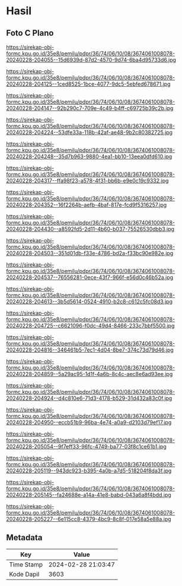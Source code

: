 # Hasil

## Foto C Plano

https://sirekap-obj-formc.kpu.go.id/35e8/pemilu/pdpr/36/74/06/10/08/3674061008078-20240228-204055--15d6939d-87d2-4570-9d74-6ba4d95733d6.jpg

https://sirekap-obj-formc.kpu.go.id/35e8/pemilu/pdpr/36/74/06/10/08/3674061008078-20240228-204125--1ced8525-1bce-4077-9dc5-5ebfed678671.jpg

https://sirekap-obj-formc.kpu.go.id/35e8/pemilu/pdpr/36/74/06/10/08/3674061008078-20240228-204147--92b290c7-709e-4c49-b4ff-c69725b39c2b.jpg

https://sirekap-obj-formc.kpu.go.id/35e8/pemilu/pdpr/36/74/06/10/08/3674061008078-20240228-204224--53dfe33a-118b-42af-ae48-9b2c80382725.jpg

https://sirekap-obj-formc.kpu.go.id/35e8/pemilu/pdpr/36/74/06/10/08/3674061008078-20240228-204248--35d7b963-9880-4ea1-bb10-13eea0dfd610.jpg

https://sirekap-obj-formc.kpu.go.id/35e8/pemilu/pdpr/36/74/06/10/08/3674061008078-20240228-204317--ffa98f23-a578-4f31-bb6b-e9e0c19c9332.jpg

https://sirekap-obj-formc.kpu.go.id/35e8/pemilu/pdpr/36/74/06/10/08/3674061008078-20240228-204352--16f2264b-aefb-4baf-817e-fcd9f5316257.jpg

https://sirekap-obj-formc.kpu.go.id/35e8/pemilu/pdpr/36/74/06/10/08/3674061008078-20240228-204430--a8592fd5-2d11-4b60-b037-75526530dbb3.jpg

https://sirekap-obj-formc.kpu.go.id/35e8/pemilu/pdpr/36/74/06/10/08/3674061008078-20240228-204503--351d01db-f33e-4786-bd2a-f33bc90e982e.jpg

https://sirekap-obj-formc.kpu.go.id/35e8/pemilu/pdpr/36/74/06/10/08/3674061008078-20240228-204537--76556281-0ece-43f7-966f-e56d0c46b52a.jpg

https://sirekap-obj-formc.kpu.go.id/35e8/pemilu/pdpr/36/74/06/10/08/3674061008078-20240228-204613--3b5d5614-0524-4910-b2c8-c612c5fc08d3.jpg

https://sirekap-obj-formc.kpu.go.id/35e8/pemilu/pdpr/36/74/06/10/08/3674061008078-20240228-204725--c6621096-f0dc-49d4-8466-233c7bbf5500.jpg

https://sirekap-obj-formc.kpu.go.id/35e8/pemilu/pdpr/36/74/06/10/08/3674061008078-20240228-204816--346461b5-7ec1-4d04-8be7-374c73d79d46.jpg

https://sirekap-obj-formc.kpu.go.id/35e8/pemilu/pdpr/36/74/06/10/08/3674061008078-20240228-204859--5a29ac95-1d1f-4a6b-8c4c-aec8e6ad93ee.jpg

https://sirekap-obj-formc.kpu.go.id/35e8/pemilu/pdpr/36/74/06/10/08/3674061008078-20240228-204924--d4c810e6-71d3-4178-b529-31d432a83c0f.jpg

https://sirekap-obj-formc.kpu.go.id/35e8/pemilu/pdpr/36/74/06/10/08/3674061008078-20240228-204950--eccb51b9-96ba-4e74-a0a9-d2103d79ef17.jpg

https://sirekap-obj-formc.kpu.go.id/35e8/pemilu/pdpr/36/74/06/10/08/3674061008078-20240228-205054--9f7eff33-96fc-4749-ba77-03f8c1ce61b1.jpg

https://sirekap-obj-formc.kpu.go.id/35e8/pemilu/pdpr/36/74/06/10/08/3674061008078-20240228-205119--943dc923-b395-4a0b-a7d5-518204f8da3f.jpg

https://sirekap-obj-formc.kpu.go.id/35e8/pemilu/pdpr/36/74/06/10/08/3674061008078-20240228-205145--fa24688e-a14a-41e8-babd-043a6a8f4bdd.jpg

https://sirekap-obj-formc.kpu.go.id/35e8/pemilu/pdpr/36/74/06/10/08/3674061008078-20240228-205227--6e115cc8-4379-4bc9-8c8f-017e58a5e88a.jpg


## Metadata

| Key        | Value               |
| ---------- | ------------------- |
| Time Stamp | 2024-02-28 21:03:47 |
| Kode Dapil | 3603                |



